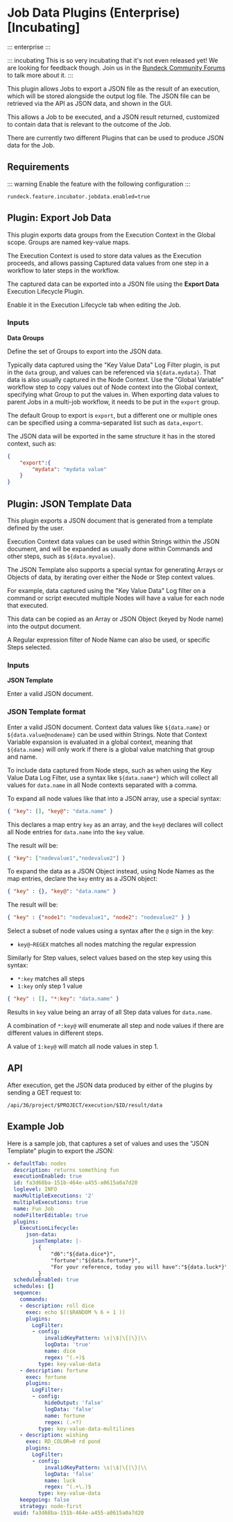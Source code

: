 # Job Data Plugins (Enterprise) [Incubating]
::: enterprise
:::

::: incubating
This is so very incubating that it's not even released yet!  We are looking for feedback though. Join us in the [Rundeck Community Forums](https://community.pagerduty.com/forum/c/rundeck) to talk more about it.
:::



This plugin allows Jobs to export a JSON file as the result of an execution, which will be stored alongside the output log file.
The JSON file can be retrieved via the API as JSON data, and shown in the GUI.

This allows a Job to be executed, and a JSON result returned, customized to contain data that is relevant to the outcome of the Job.

There are currently two different Plugins that can be used to produce JSON data for the Job.

## Requirements

::: warning
Enable the feature with the following configuration
:::

```
rundeck.feature.incubator.jobdata.enabled=true
```

## Plugin: Export Job Data

This plugin exports data groups from the Execution Context in the Global scope. Groups are named key-value maps.

The Execution Context is used to store data values as the Execution proceeds, and allows passing Captured data values from one step in a workflow to later steps in the workflow.

The captured data can be exported into a JSON file using the **Export Data** Execution Lifecycle Plugin.

Enable it in the Execution Lifecycle tab when editing the Job.

### Inputs

**Data Groups**

Define the set of Groups to export into the JSON data.

Typically data captured using the "Key Value Data" Log Filter plugin, is put in the `data` group, and values can be referenced via `${data.mydata}`. That data is also usually captured in the Node Context.  Use the "Global Variable" workflow step to copy values out of Node context into the Global context, specifying what Group to put the values in. When exporting data values to parent Jobs in a multi-job workflow, it needs to be put in the `export` group.

The default Group to export is `export`, but a different one or multiple ones can be specified using a comma-separated list such as `data,export`.

The JSON data will be exported in the same structure it has in the stored context, such as:

```json
{
	"export":{
		"mydata": "mydata value"
	}
}
```

## Plugin: JSON Template Data

This plugin exports a JSON document that is generated from a template defined by the user.

Execution Context data values can be used within Strings within the JSON document, and will be expanded as usually done within Commands and other steps, such as `${data.myvalue}`.

The JSON Template also supports a special syntax for generating Arrays or Objects of data, by iterating over either the Node or Step context values.

For example, data captured using the "Key Value Data" Log filter on a command or script executed multiple Nodes will have a value for each node that executed.

This data can be copied as an Array or JSON Object (keyed by Node name) into the output document.

A Regular expression filter of Node Name can also be used, or specific Steps selected.

### Inputs

**JSON Template**

Enter a valid JSON document.

### JSON Template format

Enter a valid JSON document. Context data values like `${data.name}` or `${data.value@nodename}` can be used within Strings.
Note that Context Variable expansion is evaluated in a global context, meaning that `${data.name}` will only work if there is
a global value matching that group and name.

To include data captured from Node steps, such as when using the Key Value Data Log Filter, use a
 syntax like `${data.name*}` which will
collect all values for `data.name` in all Node contexts separated with a comma.


To expand all node values like that into a JSON array, use a special syntax:

```json
{ "key": [], "key@": "data.name" }
```

This declares a map entry `key` as an array, and the `key@` declares will collect all Node entries for `data.name`
into the `key` value.

The result will be:

```json
{ "key": ["nodevalue1","nodevalue2"] }
```

To expand the data as a JSON Object instead, using Node Names as the map entries, declare the `key` entry
as a JSON object:

```json
{ "key" : {}, "key@": "data.name" }
```

The result will be:

```json
{ "key" : {"node1": "nodevalue1", "node2": "nodevalue2" } }
```

Select a subset of node values using a syntax after the `@` sign in the key:

* `key@~REGEX` matches all nodes matching the regular expression

Similarly for Step values, select values based on the step key using this syntax:

* `*:key` matches all steps
* `1:key` only step 1 value

```json
{ "key" : [], "*:key": "data.name" }
```

Results in `key` value being an array of all Step data values for `data.name`.

A combination of `*:key@` will enumerate all step and node values if there are different values in different steps.

A value of `1:key@` will match all node values in step 1.




## API

After execution, get the JSON data produced by either of the plugins by sending a GET request to:

`/api/36/project/$PROJECT/execution/$ID/result/data`

## Example Job

Here is a sample job, that captures a set of values and uses the "JSON Template" plugin to export the JSON:

```yaml
- defaultTab: nodes
  description: returns something fun
  executionEnabled: true
  id: fa3d68ba-151b-464e-a455-a0615a0a7d20
  loglevel: INFO
  maxMultipleExecutions: '2'
  multipleExecutions: true
  name: Fun Job
  nodeFilterEditable: true
  plugins:
    ExecutionLifecycle:
      json-data:
        jsonTemplate: |-
          {
              "d6":"${data.dice*}",
              "fortune":"${data.fortune*}",
              "For your reference, today you will have":"${data.luck*}"
          }
  scheduleEnabled: true
  schedules: []
  sequence:
    commands:
    - description: roll dice
      exec: echo $(($RANDOM % 6 + 1 ))
      plugins:
        LogFilter:
        - config:
            invalidKeyPattern: \s|\$|\{|\}|\\
            logData: 'true'
            name: dice
            regex: ^(.+)$
          type: key-value-data
    - description: fortune
      exec: fortune
      plugins:
        LogFilter:
        - config:
            hideOutput: 'false'
            logData: 'false'
            name: fortune
            regex: (.+?)
          type: key-value-data-multilines
    - description: wishing
      exec: RD_COLOR=0 rd pond
      plugins:
        LogFilter:
        - config:
            invalidKeyPattern: \s|\$|\{|\}|\\
            logData: 'false'
            name: luck
            regex: ^(.+\.)$
          type: key-value-data
    keepgoing: false
    strategy: node-first
  uuid: fa3d68ba-151b-464e-a455-a0615a0a7d20
```
